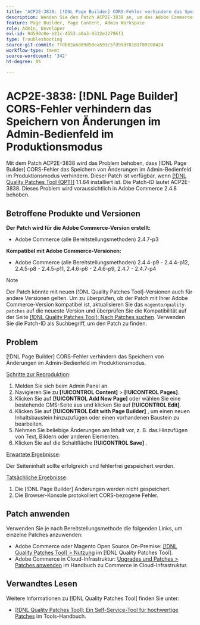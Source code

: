 ```yaml
---
title: 'ACP2E-3838: [!DNL Page Builder] CORS-Fehler verhindern das Speichern von Änderungen im Admin-Bedienfeld im Produktionsmodus'
description: Wenden Sie den Patch ACP2E-3838 an, um das Adobe Commerce-Problem zu beheben, bei dem  [!DNL Page Builder] -CORS-Fehler das Speichern von Änderungen im Admin-Bedienfeld im Produktionsmodus verhindern.
feature: Page Builder, Page Content, Admin Workspace
role: Admin, Developer
exl-id: 0d590c0e-e21c-4553-a0a3-9332e22796f3
type: Troubleshooting
source-git-commit: 7fdb02a6d89d50ea593c5fd99d78101f89198424
workflow-type: tm+mt
source-wordcount: '342'
ht-degree: 0%

---
```


# ACP2E-3838: [!DNL Page Builder] CORS-Fehler verhindern das Speichern von Änderungen im Admin-Bedienfeld im Produktionsmodus

Mit dem Patch ACP2E-3838 wird das Problem behoben, dass [!DNL Page Builder] CORS-Fehler das Speichern von Änderungen im Admin-Bedienfeld im Produktionsmodus verhindern. Dieser Patch ist verfügbar, wenn [[!DNL Quality Patches Tool (QPT)]](/help/tools/quality-patches-tool/quality-patches-tool-to-self-serve-quality-patches.md) 1.1.64 installiert ist. Die Patch-ID lautet ACP2E-3838. Dieses Problem wird voraussichtlich in Adobe Commerce 2.4.8 behoben.

## Betroffene Produkte und Versionen

**Der Patch wird für die Adobe Commerce-Version erstellt:**

* Adobe Commerce (alle Bereitstellungsmethoden) 2.4.7-p3

**Kompatibel mit Adobe Commerce-Versionen:**

* Adobe Commerce (alle Bereitstellungsmethoden) 2.4.4-p9 - 2.4.4-p12, 2.4.5-p8 - 2.4.5-p11, 2.4.6-p6 - 2.4.6-p9, 2.4.7 - 2.4.7-p4

>[!NOTE]
>
>Der Patch könnte mit neuen [!DNL Quality Patches Tool]-Versionen auch für andere Versionen gelten. Um zu überprüfen, ob der Patch mit Ihrer Adobe Commerce-Version kompatibel ist, aktualisieren Sie das `magento/quality-patches` auf die neueste Version und überprüfen Sie die Kompatibilität auf der Seite [[!DNL Quality Patches Tool]: Nach Patches suchen](https://experienceleague.adobe.com/tools/commerce-quality-patches/index.html). Verwenden Sie die Patch-ID als Suchbegriff, um den Patch zu finden.

## Problem

[!DNL Page Builder] CORS-Fehler verhindern das Speichern von Änderungen im Admin-Bedienfeld im Produktionsmodus.

<u>Schritte zur Reproduktion</u>:

1. Melden Sie sich beim Admin Panel an.
1. Navigieren Sie zu **[!UICONTROL Content]** > **[!UICONTROL Pages]**.
1. Klicken Sie auf **[!UICONTROL Add New Page]** oder wählen Sie eine bestehende CMS-Seite aus und klicken Sie auf **[!UICONTROL Edit]**.
1. Klicken Sie auf **[!UICONTROL Edit with Page Builder]** , um einen neuen Inhaltsbaustein hinzuzufügen oder einen vorhandenen Baustein zu bearbeiten.
1. Nehmen Sie beliebige Änderungen am Inhalt vor, z. B. das Hinzufügen von Text, Bildern oder anderen Elementen.
1. Klicken Sie auf die Schaltfläche **[!UICONTROL Save]** .

<u>Erwartete Ergebnisse</u>:

Der Seiteninhalt sollte erfolgreich und fehlerfrei gespeichert werden.

<u>Tatsächliche Ergebnisse</u>:

1. Die [!DNL Page Builder] Änderungen werden nicht gespeichert.
1. Die Browser-Konsole protokolliert CORS-bezogene Fehler.

## Patch anwenden

Verwenden Sie je nach Bereitstellungsmethode die folgenden Links, um einzelne Patches anzuwenden:

* Adobe Commerce oder Magento Open Source On-Premise: [[!DNL Quality Patches Tool] > Nutzung](/help/tools/quality-patches-tool/usage.md) im [!DNL Quality Patches Tool].
* Adobe Commerce in Cloud-Infrastruktur: [Upgrades und Patches > Patches anwenden](https://experienceleague.adobe.com/docs/commerce-cloud-service/user-guide/develop/upgrade/apply-patches.html) im Handbuch zu Commerce in Cloud-Infrastruktur.

## Verwandtes Lesen

Weitere Informationen zu [!DNL Quality Patches Tool] finden Sie unter:

* [[!DNL Quality Patches Tool]: Ein Self-Service-Tool für hochwertige Patches](/help/tools/quality-patches-tool/quality-patches-tool-to-self-serve-quality-patches.md) im Tools-Handbuch.
